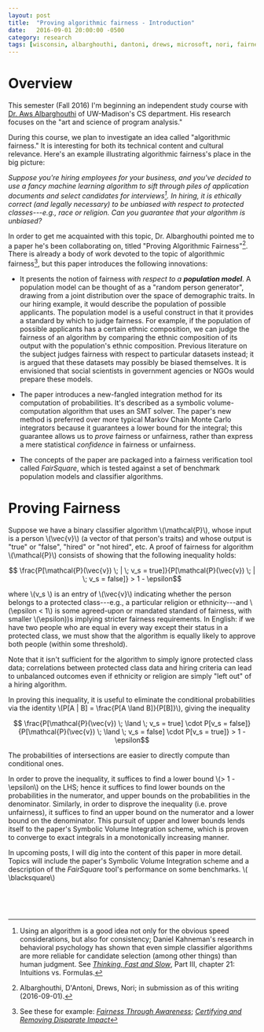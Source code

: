 ```yaml
---
layout: post
title:  "Proving algorithmic fairness - Introduction"
date:   2016-09-01 20:00:00 -0500
category: research 
tags: [wisconsin, albarghouthi, dantoni, drews, microsoft, nori, fairness] 
---
```


# Overview

This semester (Fall 2016) I'm beginning an independent study course with 
[Dr. Aws Albarghouthi](http://pages.cs.wisc.edu/~aws/) of UW-Madison's 
CS department. His research focuses on the "art and science of program 
analysis." 

During this course, we plan to investigate an idea called "algorithmic
fairness." It is interesting for both its technical content and
cultural relevance. Here's an example illustrating algorithmic 
fairness's place in the big picture:

*Suppose you're hiring employees for your business, and you've decided
to use a fancy machine learning algorithm to sift through piles of application
documents and select candidates for interviews[^1]. In hiring, it is ethically
correct (and legally necessary) to be unbiased with respect to protected 
classes---e.g., race or religion. Can you guarantee that your algorithm is 
unbiased?* 

In order to get me acquainted with this topic, Dr. Albarghouthi pointed me 
to a paper he's been collaborating on, titled "Proving Algorithmic 
Fairness"[^2]. There is already a body of work devoted to the topic of 
algorithmic fairness[^3], but this paper introduces the following innovations:

* It presents the notion of fairness *with respect to a **population model***.
  A population model can be thought of as a "random person generator", drawing
  from a joint distribution over the space of demographic traits. In our hiring
  example, it would describe the population of possible applicants. The 
  population model is a useful construct in that it provides a standard
  by which to judge fairness. For example, if the population of possible
  applicants has a certain ethnic composition, we can judge the fairness of
  an algorithm by comparing the ethnic composition of its output with the 
  population's ethnic composition. Previous literature on the subject 
  judges fairness with respect to particular datasets instead; it is argued
  that these datasets may possibly be biased themselves. It is envisioned that
  social scientists in government agencies or NGOs would prepare these models.
 
* The paper introduces a new-fangled integration method for its computation
  of probabilities. It's described as a symbolic volume-computation algorithm 
  that uses an SMT solver. The paper's new method is preferred over more 
  typical  Markov Chain Monte Carlo integrators because it guarantees
  a lower bound for the integral; this guarantee allows us to *prove* 
  fairness or unfairness, rather than express a mere statistical *confidence* in
  fairness or unfairness. 

* The concepts of the paper are packaged into a fairness verification tool
  called *FairSquare*, which is tested against a set of benchmark population
  models and classifier algorithms.

# Proving Fairness

Suppose we have a binary classifier algorithm \\(\mathcal{P}\\), whose input is
a person \\(\vec{v}\\) (a vector of that person's traits) and whose output is 
"true" or "false", "hired" or "not hired", etc. A proof of fairness for 
algorithm \\(\mathcal{P}\\) consists of showing that the following inequality
holds:

$$ \frac{P[\mathcal{P}(\vec{v}) \; | \; v_s = true]}{P[\mathcal{P}(\vec{v}) \; | \; v_s = false]} > 1 - \epsilon$$

where \\(v_s \\) is an entry of \\(\vec{v}\\) indicating whether the person
belongs to a protected class---e.g., a particular religion or ethnicity---and
\\(\epsilon < 1\\) is some agreed-upon or mandated standard of fairness, with 
smaller \\(\epsilon\))s implying stricter fairness requirements. 
In English: if we have two people who are equal in every way except their status
in a protected class, we must show that the algorithm is equally likely to 
approve both people (within some threshold). 

Note that it isn't sufficient for the algorithm to
simply ignore protected class data; correlations between protected
class data and hiring criteria can lead to unbalanced outcomes even if
ethnicity or religion are simply "left out" of a hiring algorithm. 

In proving this inequality, it is useful to eliminate the conditional
probabilities via the identity \\(P[A | B] = \frac{P[A \land B]}{P[B]}\\),
giving the inequality

$$ \frac{P[\mathcal{P}(\vec{v}) \; \land  \; v_s = true] \cdot P[v_s = false]}{P[\mathcal{P}(\vec{v}) \; \land \; v_s = false] \cdot P[v_s = true]} > 1 - \epsilon$$

The probabilities of intersections are easier to directly compute than
conditional ones. 

In order to prove the inequality, it suffices to find a lower bound 
\\(> 1 - \epsilon\\) on the 
LHS; hence it suffices to find lower bounds on the probabilities in the 
numerator, and upper bounds on the probabilities in the denominator.
Similarly, in order to disprove the inequality (i.e. prove unfairness), 
it suffices to find an upper bound on the numerator and a lower bound on
the denominator. This pursuit of upper and lower bounds lends itself to the 
paper's Symbolic Volume Integration scheme, which is proven to converge to 
exact integrals in a monotonically increasing manner.

In upcoming posts, I will dig into the content of this paper in more detail.
Topics will include the paper's Symbolic Volume Integration scheme and a 
description of the *FairSquare* tool's performance on some benchmarks.
\\( \blacksquare\\)  

&nbsp;

&nbsp;

[^1]: Using an algorithm is a good idea not only for the obvious speed considerations, but also for consistency; Daniel Kahneman's research in behavioral psychology has shown that even simple classifier algorithms are more reliable for candidate selection (among other things) than human judgment. See [*Thinking, Fast and Slow*](https://www.amazon.com/Thinking-Fast-Slow-Daniel-Kahneman/dp/0374275637/ref=sr_1_1?ie=UTF8&qid=1329063030&sr=8-1), Part III, chapter 21: Intuitions vs. Formulas. 

[^2]: Albarghouthi, D'Antoni, Drews, Nori; in submission as of this writing (2016-09-01).

[^3]: See these for example: [*Fairness Through Awareness*](https://arxiv.org/abs/1104.3913); [*Certifying and Removing Disparate Impact*](https://arxiv.org/abs/1412.3756)
